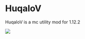 # HuqaloV
<p>HuqaloV is a mc utility mod for  1.12.2</p>
<img src="https://img.shields.io/badge/dynamic/json?color=gold&label=version&query=version&url=https%3A%2F%2Fraw.githubusercontent.com%2FFERDdeveloper%2FHuqaloV%2Fmain%2Fnet%2Fferderplays%2FHuqaloV.json">
